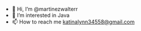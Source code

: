 - 👋 Hi, I’m @martinezwalterr
- 👀 I’m interested in Java
- 📫 How to reach me katinalynn34558@gmail.com
<!---
martinezwalterr/martinezwalterr is a ✨ special ✨ repository because its `README.md` (this file) appears on your GitHub profile.
You can click the Preview link to take a look at your changes.
--->

